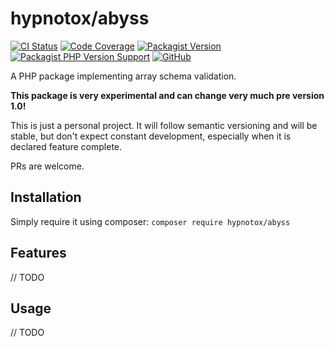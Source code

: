 # hypnotox/abyss

[![CI Status](https://github.com/hypnotox/abyss/actions/workflows/ci.yml/badge.svg)](https://github.com/hypnotox/abyss)
[![Code Coverage](https://codecov.io/gh/hypnotox/abyss/branch/main/graph/badge.svg?token=FrsdlOIbRo)](https://codecov.io/gh/hypnotox/abyss)
[![Packagist Version](https://badgen.net/packagist/v/hypnotox/abyss)](https://packagist.org/packages/hypnotox/pack)
[![Packagist PHP Version Support](https://badgen.net/packagist/php/hypnotox/abyss)](https://packagist.org/packages/hypnotox/pack)
[![GitHub](https://badgen.net/packagist/license/hypnotox/abyss)](/LICENSE.md)

A PHP package implementing array schema validation.

**This package is very experimental and can change very much pre version 1.0!**

This is just a personal project. It will follow semantic versioning and will be stable, but don't expect constant development, especially when it is declared feature complete.

PRs are welcome.

## Installation

Simply require it using composer: `composer require hypnotox/abyss`

## Features

// TODO

## Usage

// TODO
